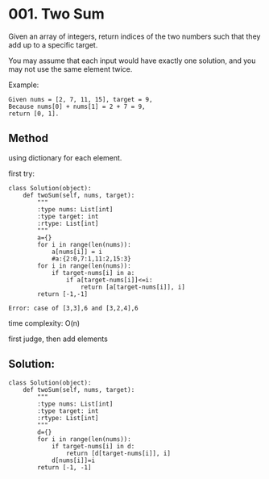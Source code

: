 # 001. Two Sum

Given an array of integers, return indices of the two numbers such that they add up to a specific target.

You may assume that each input would have exactly one solution, and you may not use the same element twice.

Example:
    
    Given nums = [2, 7, 11, 15], target = 9,
    Because nums[0] + nums[1] = 2 + 7 = 9,
    return [0, 1].

## Method

using dictionary for each element.


first try:

```
class Solution(object):
    def twoSum(self, nums, target):
        """
        :type nums: List[int]
        :type target: int
        :rtype: List[int]
        """
        a={}
        for i in range(len(nums)):
            a[nums[i]] = i
            #a:{2:0,7:1,11:2,15:3}
        for i in range(len(nums)):
            if target-nums[i] in a:
                if a[target-nums[i]]<=i:
                    return [a[target-nums[i]], i]
        return [-1,-1]
        
Error: case of [3,3],6 and [3,2,4],6
```

time complexity: O(n)

first judge, then add elements

## Solution:

```
class Solution(object):
    def twoSum(self, nums, target):
        """
        :type nums: List[int]
        :type target: int
        :rtype: List[int]
        """
        d={}
        for i in range(len(nums)):
            if target-nums[i] in d:
                return [d[target-nums[i]], i]
            d[nums[i]]=i
        return [-1, -1]
             
```
